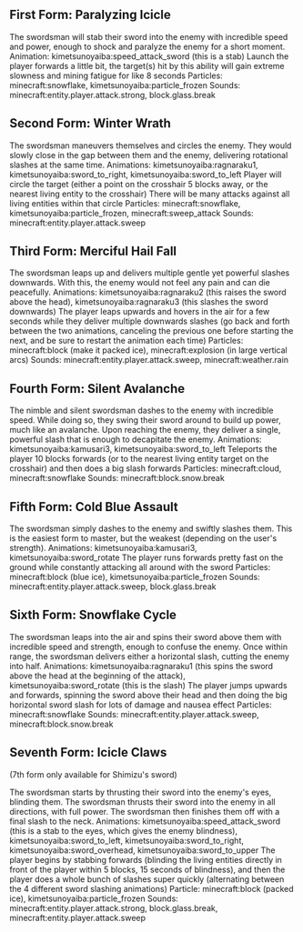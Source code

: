 ## First Form: Paralyzing Icicle

The swordsman will stab their sword into the enemy with incredible speed and power, enough to shock and paralyze the enemy for a short moment.
Animation: kimetsunoyaiba:speed_attack_sword (this is a stab)
Launch the player forwards a little bit, the target(s) hit by this ability will gain extreme slowness and mining fatigue for like 8 seconds
Particles: minecraft:snowflake, kimetsunoyaiba:particle_frozen
Sounds: minecraft:entity.player.attack.strong, block.glass.break

## Second Form: Winter Wrath

The swordsman maneuvers themselves and circles the enemy. They would slowly close in the gap between them and the enemy, delivering rotational slashes at the same time.
Animations: kimetsunoyaiba:ragnaraku1, kimetsunoyaiba:sword_to_right, kimetsunoyaiba:sword_to_left
Player will circle the target (either a point on the crosshair 5 blocks away, or the nearest living entity to the crosshair)
There will be many attacks against all living entities within that circle
Particles: minecraft:snowflake, kimetsunoyaiba:particle_frozen, minecraft:sweep_attack
Sounds: minecraft:entity.player.attack.sweep

## Third Form: Merciful Hail Fall

The swordsman leaps up and delivers multiple gentle yet powerful slashes downwards. With this, the enemy would not feel any pain and can die peacefully.
Animations: kimetsunoyaiba:ragnaraku2 (this raises the sword above the head), kimetsunoyaiba:ragnaraku3 (this slashes the sword downwards)
The player leaps upwards and hovers in the air for a few seconds while they deliver multiple downwards slashes (go back and forth between the two animations, canceling the previous one before starting the next, and be sure to restart the animation each time)
Particles: minecraft:block (make it packed ice), minecraft:explosion (in large vertical arcs)
Sounds: minecraft:entity.player.attack.sweep, minecraft:weather.rain

## Fourth Form: Silent Avalanche

The nimble and silent swordsman dashes to the enemy with incredible speed. While doing so, they swing their sword around to build up power, much like an avalanche. Upon reaching the enemy, they deliver a single, powerful slash that is enough to decapitate the enemy.
Animations: kimetsunoyaiba:kamusari3, kimetsunoyaiba:sword_to_left
Teleports the player 10 blocks forwards (or to the nearest living entity target on the crosshair) and then does a big slash forwards
Particles: minecraft:cloud, minecraft:snowflake
Sounds: minecraft:block.snow.break

## Fifth Form: Cold Blue Assault

The swordsman simply dashes to the enemy and swiftly slashes them. This is the easiest form to master, but the weakest (depending on the user's strength).
Animations: kimetsunoyaiba:kamusari3, kimetsunoyaiba:sword_rotate
The player runs forwards pretty fast on the ground while constantly attacking all around with the sword
Particles: minecraft:block (blue ice), kimetsunoyaiba:particle_frozen
Sounds: minecraft:entity.player.attack.sweep, block.glass.break

## Sixth Form: Snowflake Cycle

The swordsman leaps into the air and spins their sword above them with incredible speed and strength, enough to confuse the enemy. Once within range, the swordsman delivers either a horizontal slash, cutting the enemy into half.
Animations: kimetsunoyaiba:ragnaraku1 (this spins the sword above the head at the beginning of the attack), kimetsunoyaiba:sword_rotate (this is the slash)
The player jumps upwards and forwards, spinning the sword above their head and then doing the big horizontal sword slash for lots of damage and nausea effect
Particles: minecraft:snowflake
Sounds: minecraft:entity.player.attack.sweep, minecraft:block.snow.break

## Seventh Form: Icicle Claws

(7th form only available for Shimizu's sword)

The swordsman starts by thrusting their sword into the enemy's eyes, blinding them. The swordsman thrusts their sword into the enemy in all directions, with full power. The swordsman then finishes them off with a final slash to the neck.
Animations: kimetsunoyaiba:speed_attack_sword (this is a stab to the eyes, which gives the enemy blindness), kimetsunoyaiba:sword_to_left, kimetsunoyaiba:sword_to_right, kimetsunoyaiba:sword_overhead, kimetsunoyaiba:sword_to_upper
The player begins by stabbing forwards (blinding the living entities directly in front of the player within 5 blocks, 15 seconds of blindness), and then the player does a whole bunch of slashes super quickly (alternating between the 4 different sword slashing animations)
Particle: minecraft:block (packed ice), kimetsunoyaiba:particle_frozen
Sounds: minecraft:entity.player.attack.strong, block.glass.break, minecraft:entity.player.attack.sweep

